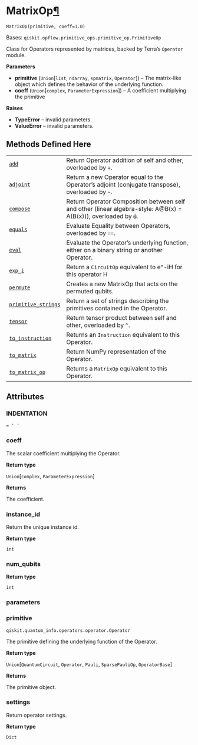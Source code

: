 # MatrixOp[¶](#matrixop "Permalink to this headline")

<span id="undefined" />

`MatrixOp(primitive, coeff=1.0)`

Bases: `qiskit.opflow.primitive_ops.primitive_op.PrimitiveOp`

Class for Operators represented by matrices, backed by Terra’s `Operator` module.

**Parameters**

*   **primitive** (`Union`\[`list`, `ndarray`, `spmatrix`, `Operator`]) – The matrix-like object which defines the behavior of the underlying function.
*   **coeff** (`Union`\[`complex`, `ParameterExpression`]) – A coefficient multiplying the primitive

**Raises**

*   **TypeError** – invalid parameters.
*   **ValueError** – invalid parameters.

## Methods Defined Here

|                                                                                                                                                                                               |                                                                                                                  |
| --------------------------------------------------------------------------------------------------------------------------------------------------------------------------------------------- | ---------------------------------------------------------------------------------------------------------------- |
| [`add`](qiskit.opflow.primitive_ops.MatrixOp.add#qiskit.opflow.primitive_ops.MatrixOp.add "qiskit.opflow.primitive_ops.MatrixOp.add")                                                         | Return Operator addition of self and other, overloaded by `+`.                                                   |
| [`adjoint`](qiskit.opflow.primitive_ops.MatrixOp.adjoint#qiskit.opflow.primitive_ops.MatrixOp.adjoint "qiskit.opflow.primitive_ops.MatrixOp.adjoint")                                         | Return a new Operator equal to the Operator’s adjoint (conjugate transpose), overloaded by `~`.                  |
| [`compose`](qiskit.opflow.primitive_ops.MatrixOp.compose#qiskit.opflow.primitive_ops.MatrixOp.compose "qiskit.opflow.primitive_ops.MatrixOp.compose")                                         | Return Operator Composition between self and other (linear algebra-style: A\@B(x) = A(B(x))), overloaded by `@`. |
| [`equals`](qiskit.opflow.primitive_ops.MatrixOp.equals#qiskit.opflow.primitive_ops.MatrixOp.equals "qiskit.opflow.primitive_ops.MatrixOp.equals")                                             | Evaluate Equality between Operators, overloaded by `==`.                                                         |
| [`eval`](qiskit.opflow.primitive_ops.MatrixOp.eval#qiskit.opflow.primitive_ops.MatrixOp.eval "qiskit.opflow.primitive_ops.MatrixOp.eval")                                                     | Evaluate the Operator’s underlying function, either on a binary string or another Operator.                      |
| [`exp_i`](qiskit.opflow.primitive_ops.MatrixOp.exp_i#qiskit.opflow.primitive_ops.MatrixOp.exp_i "qiskit.opflow.primitive_ops.MatrixOp.exp_i")                                                 | Return a `CircuitOp` equivalent to e^-iH for this operator H                                                     |
| [`permute`](qiskit.opflow.primitive_ops.MatrixOp.permute#qiskit.opflow.primitive_ops.MatrixOp.permute "qiskit.opflow.primitive_ops.MatrixOp.permute")                                         | Creates a new MatrixOp that acts on the permuted qubits.                                                         |
| [`primitive_strings`](qiskit.opflow.primitive_ops.MatrixOp.primitive_strings#qiskit.opflow.primitive_ops.MatrixOp.primitive_strings "qiskit.opflow.primitive_ops.MatrixOp.primitive_strings") | Return a set of strings describing the primitives contained in the Operator.                                     |
| [`tensor`](qiskit.opflow.primitive_ops.MatrixOp.tensor#qiskit.opflow.primitive_ops.MatrixOp.tensor "qiskit.opflow.primitive_ops.MatrixOp.tensor")                                             | Return tensor product between self and other, overloaded by `^`.                                                 |
| [`to_instruction`](qiskit.opflow.primitive_ops.MatrixOp.to_instruction#qiskit.opflow.primitive_ops.MatrixOp.to_instruction "qiskit.opflow.primitive_ops.MatrixOp.to_instruction")             | Returns an `Instruction` equivalent to this Operator.                                                            |
| [`to_matrix`](qiskit.opflow.primitive_ops.MatrixOp.to_matrix#qiskit.opflow.primitive_ops.MatrixOp.to_matrix "qiskit.opflow.primitive_ops.MatrixOp.to_matrix")                                 | Return NumPy representation of the Operator.                                                                     |
| [`to_matrix_op`](qiskit.opflow.primitive_ops.MatrixOp.to_matrix_op#qiskit.opflow.primitive_ops.MatrixOp.to_matrix_op "qiskit.opflow.primitive_ops.MatrixOp.to_matrix_op")                     | Returns a `MatrixOp` equivalent to this Operator.                                                                |

## Attributes

<span id="undefined" />

### INDENTATION

`= ' '`

<span id="undefined" />

### coeff

The scalar coefficient multiplying the Operator.

**Return type**

`Union`\[`complex`, `ParameterExpression`]

**Returns**

The coefficient.

<span id="undefined" />

### instance\_id

Return the unique instance id.

**Return type**

`int`

<span id="undefined" />

### num\_qubits

**Return type**

`int`

<span id="undefined" />

### parameters

<span id="undefined" />

### primitive

`qiskit.quantum_info.operators.operator.Operator`

The primitive defining the underlying function of the Operator.

**Return type**

`Union`\[`QuantumCircuit`, `Operator`, `Pauli`, `SparsePauliOp`, `OperatorBase`]

**Returns**

The primitive object.

<span id="undefined" />

### settings

Return operator settings.

**Return type**

`Dict`
